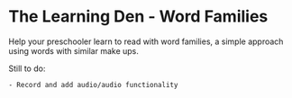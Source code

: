 # The Learning Den - Word Families
Help your preschooler learn to read with word families, a simple approach using words with similar make ups.

Still to do:
```
- Record and add audio/audio functionality
```
